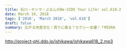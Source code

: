 ```yaml
---
title: 石川・ホンマ・ぶるんのBe-SIDE Your Life! vol.618-2
date: March 19, 2018
tags: ['2018', 'March 2018', 'vol.618']
draft: false
summary: 広がる肉食文化！周りに居る？セクシー女優！？MIURA
---
```


http://project-phi.ddo.jp/ishikawa/ishikawa618_2.mp3